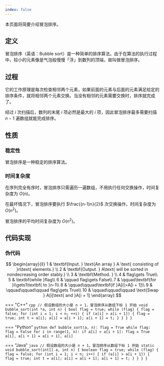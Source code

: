 ```yaml
---
index: false
---
```

本页面将简要介绍冒泡排序。

## 定义

冒泡排序（英语：Bubble sort）是一种简单的排序算法。由于在算法的执行过程中，较小的元素像是气泡般慢慢「浮」到数列的顶端，故叫做冒泡排序。

## 过程

它的工作原理是每次检查相邻两个元素，如果前面的元素与后面的元素满足给定的排序条件，就将相邻两个元素交换。当没有相邻的元素需要交换时，排序就完成了。

经过 $i$ 次扫描后，数列的末尾 $i$ 项必然是最大的 $i$ 项，因此冒泡排序最多需要扫描 $n-1$ 遍数组就能完成排序。

## 性质

### 稳定性

冒泡排序是一种稳定的排序算法。

### 时间复杂度

在序列完全有序时，冒泡排序只需遍历一遍数组，不用执行任何交换操作，时间复杂度为 $O(n)$。

在最坏情况下，冒泡排序要执行 $\frac{(n-1)n}{2}$ 次交换操作，时间复杂度为 $O(n^2)$。

冒泡排序的平均时间复杂度为 $O(n^2)$。

## 代码实现

### 伪代码

$$
\begin{array}{ll}
1 & \textbf{Input. } \text{An array } A \text{ consisting of }n\text{ elements.} \\
2 & \textbf{Output. } A\text{ will be sorted in nondecreasing order stably.} \\
3 & \textbf{Method. }  \\
4 & flag\gets True\\
5 & \textbf{while }flag\\
6 & \qquad flag\gets False\\
7 & \qquad\textbf{for }i\gets1\textbf{ to }n-1\\
8 & \qquad\qquad\textbf{if }A[i]>A[i + 1]\\
9 & \qquad\qquad\qquad flag\gets True\\
10 & \qquad\qquad\qquad \text{Swap } A[i]\text{ and }A[i + 1]
\end{array}
$$

=== "C++"
    ```cpp
    // 假设数组的大小是 n + 1，冒泡排序从数组下标 1 开始
    void bubble_sort(int *a, int n) {
      bool flag = true;
      while (flag) {
        flag = false;
        for (int i = 1; i < n; ++i) {
          if (a[i] > a[i + 1]) {
            flag = true;
            int t = a[i];
            a[i] = a[i + 1];
            a[i + 1] = t;
          }
        }
      }
    }
    ```

=== "Python"
    ```python
    def bubble_sort(a, n):
        flag = True
        while flag:
            flag = False
            for i in range(1, n):
                if a[i] > a[i + 1]:
                    flag = True
                    a[i], a[i + 1] = a[i + 1], a[i]
    ```

=== "Java"
    ```java
    // 假设数组的大小是 n + 1，冒泡排序从数组下标 1 开始
    static void bubble_sort(int[] a, int n) {
        boolean flag = true;
        while (flag) {
            flag = false;
            for (int i = 1; i < n; i++) {
                if (a[i] > a[i + 1]) {
                    flag = true;
                    int t = a[i];
                    a[i] = a[i + 1];
                    a[i + 1] = t;
                }
            }
        }
    }
    ```
